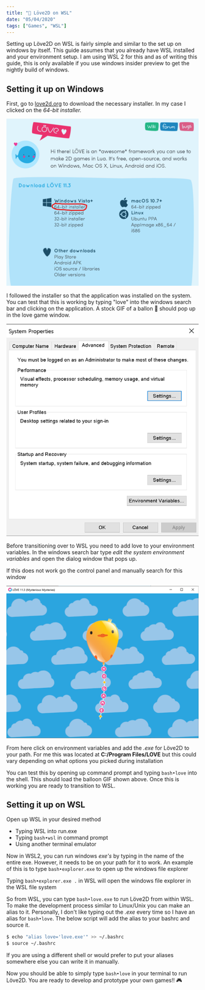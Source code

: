 ```yaml
---
title: "💜 Löve2D on WSL"
date: "05/04/2020"
tags: ["Games", "WSL"]
---
```


Setting up Löve2D on WSL is fairly simple and similar to the set up on
windows by itself. This guide assumes that you already have WSL installed and your
environment setup. I am using WSL 2 for this and as of writing this guide, this
is only available if you use windows insider preview to get
the nightly build of windows.

## Setting it up on Windows

First, go to [love2d.org](http://love2d.org) to download the necessary
installer. In my case I clicked on the _64-bit installer._

![Löve2D Installation Link](../images/love-install-link.png)

I followed the installer so that the application was installed on the system. You
can test that this is working by typing "love" into the windows search bar and
clicking on the application. A stock GIF of a ballon 🎈 should pop up in the love
game window.

![Windows Environment Variables](../images/environment-variables-popup.png)

Before transitioning over to WSL you need to add love to your environment
variables.
In the windows search bar type _edit the system environment variables_ and open
the dialog window that pops up.

If this does not work go the control panel and manually search for this window

![Löve2D Default Popup](../images/love-default.png)

From here click on environment variables and add the _.exe_ for Löve2D to your path.
For me this was located at **C:/Program Files/LOVE** but this could vary depending
on what options you picked during installation

You can test this by opening up command prompt and typing `bash•love` into the shell.
This should load the balloon GIF shown above. Once this is working you are ready
to transition to WSL.

## Setting it up on WSL

Open up WSL in your desired method

* Typing WSL into run.exe
* Typing `bash•wsl` in command prompt
* Using another terminal emulator

Now in WSL2, you can run windows _exe's_ by typing in the name of the entire exe.
However, it needs to be on your path for it to work. An example of this is to type
`bash•explorer.exe` to open up the windows file explorer

Typing `bash•explorer.exe .` in WSL will open the windows file explorer in the WSL
file system

So from WSL, you can type `bash•love.exe` to run Löve2D from within WSL. To make the
development process similar to Linux/Unix you can make an alias to it. Personally,
I don't like typing out the _.exe_ every time so I have an alias for `bash•love`. The below
script will add the alias to your bashrc and source it.

```bash
$ echo "alias love='love.exe'" >> ~/.bashrc
$ source ~/.bashrc
```

If you are using a different shell or would prefer to put your aliases somewhere
else you can write it in manually.

Now you should be able to simply type `bash•love` in your terminal to run Löve2D. You
are ready to develop and prototype your own games!! 🎮
